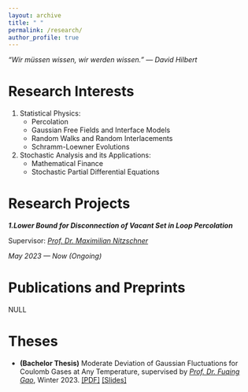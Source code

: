 ```yaml
---
layout: archive
title: " "
permalink: /research/
author_profile: true
---
```


*“Wir müssen wissen, wir werden wissen.” ― David Hilbert*

Research Interests
===

1. Statistical Physics:
   - Percolation
   - Gaussian Free Fields and Interface Models
   - Random Walks and Random Interlacements
   - Schramm-Loewner Evolutions
2. Stochastic Analysis and its Applications:
   - Mathematical Finance
   - Stochastic Partial Differential Equations

Research Projects
===

***1.Lower Bound for Disconnection of Vacant Set in Loop Percolation***

Supervisor: *[Prof. Dr. Maximilian Nitzschner](https://www.math.hkust.edu.hk/~mnitzschner/)*

*May 2023 — Now (Ongoing)*

Publications and Preprints
===
NULL

Theses
===
- **(Bachelor Thesis)** Moderate Deviation of Gaussian Fluctuations for Coulomb Gases at Any Temperature, supervised by *[Prof. Dr. Fuqing Gao](https://www.semanticscholar.org/author/F.-Gao/2658205)*, Winter 2023. [[PDF]](../files/theses/btc3.pdf) [[Slides]](../files/theses/大便屁屁踢.pdf)

<br>
<br>
<br>
<br>
<br>
<br>
<br>
<br>
